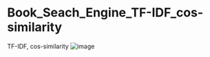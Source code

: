 # Book_Seach_Engine_TF-IDF_cos-similarity
TF-IDF, cos-similarity
![image](https://github.com/MYinthewood/Book_Seach_Engine_TF-IDF_cos-similarity/assets/129473659/206a53e3-bca4-46ad-ae0c-2e2f2fc04c7c)

